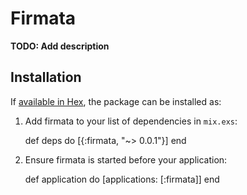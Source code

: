 # Firmata

**TODO: Add description**

## Installation

If [available in Hex](https://hex.pm/docs/publish), the package can be installed as:

  1. Add firmata to your list of dependencies in `mix.exs`:

        def deps do
          [{:firmata, "~> 0.0.1"}]
        end

  2. Ensure firmata is started before your application:

        def application do
          [applications: [:firmata]]
        end
